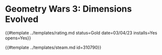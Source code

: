 # Geometry Wars 3: Dimensions Evolved

{{#template ../templates/rating.md status=Gold date=03/04/23 installs=Yes opens=Yes}}

{{#template ../templates/steam.md id=310790}}